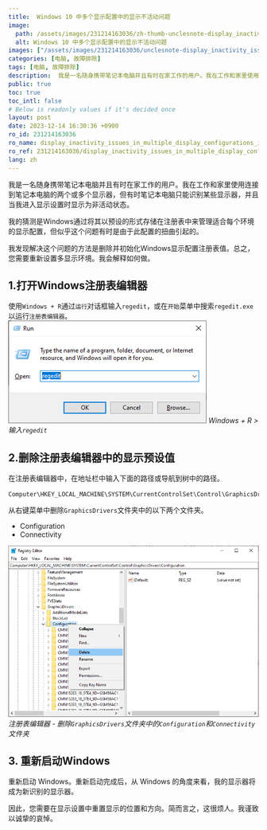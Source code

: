 ```yaml
---
title:  Windows 10 中多个显示配置中的显示不活动问题
image:
  path: /assets/images/231214163036/zh-thumb-unclesnote-display_inactivity_issues_in_multiple_display_configurations_in_windows_10.png
  alt: Windows 10 中多个显示配置中的显示不活动问题
images: ["/assets/images/231214163036/unclesnote-display_inactivity_issues_in_multiple_display_configurations_in_windows_10-windows_+_r_enter_regedit.png", "/assets/images/231214163036/unclesnote-display_inactivity_issues_in_multiple_display_configurations_in_windows_10-registry_editor-remove_the_configuration_and_connectivity_folders_in_the_graphicsdrivers_folder.png"]
categories: [电脑, 故障排除]
tags: [电脑, 故障排除]
description:  我是一名随身携带笔记本电脑并且有时在家工作的用户。我在工作和家里使用连接到笔记本电脑的两个或多个显示器，但有时笔记本电脑只能识别某些显示器，并且当我进入显示设置时显示为非活动状态。我的猜测是Windows通过将其以预设的形式存储在注册表中来管理适合每个环境的显示配置，但似乎这个问题有时是由于此配置的扭曲引起的。我发现
public: true
toc: true
toc_intl: false
# Below is readonly values if it's decided once
layout: post
date: 2023-12-14 16:30:36 +0900
ro_id: 231214163036
ro_name: display_inactivity_issues_in_multiple_display_configurations_in_windows_10
ro_ref: 231214163036/display_inactivity_issues_in_multiple_display_configurations_in_windows_10
lang: zh
---
```

我是一名随身携带笔记本电脑并且有时在家工作的用户。我在工作和家里使用连接到笔记本电脑的两个或多个显示器，但有时笔记本电脑只能识别某些显示器，并且当我进入显示设置时显示为非活动状态。  

我的猜测是Windows通过将其以预设的形式存储在注册表中来管理适合每个环境的显示配置，但似乎这个问题有时是由于此配置的扭曲引起的。  

我发现解决这个问题的方法是删除并初始化Windows显示配置注册表值。总之，您需要重新设置多显示环境。我会解释如何做。  
## 1.打开Windows注册表编辑器
使用`Windows + R`通过`运行`对话框输入`regedit`，或在`开始`菜单中搜索`regedit.exe`以运行`注册表编辑器`。  
![Windows + R > 输入`regedit`](/assets/images/231214163036/unclesnote-display_inactivity_issues_in_multiple_display_configurations_in_windows_10-windows_+_r_enter_regedit.png)
_Windows + R > 输入`regedit`_

## 2.删除注册表编辑器中的显示预设值
在注册表编辑器中，在地址栏中输入下面的路径或导航到树中的路径。  

```
Computer\HKEY_LOCAL_MACHINE\SYSTEM\CurrentControlSet\Control\GraphicsDrivers
```
从右键菜单中删除`GraphicsDrivers`文件夹中的以下两个文件夹。  
- Configuration
- Connectivity

![注册表编辑器 - 删除`GraphicsDrivers`文件夹中的`Configuration`和`Connectivity`文件夹](/assets/images/231214163036/unclesnote-display_inactivity_issues_in_multiple_display_configurations_in_windows_10-registry_editor-remove_the_configuration_and_connectivity_folders_in_the_graphicsdrivers_folder.png)
_注册表编辑器 - 删除`GraphicsDrivers`文件夹中的`Configuration`和`Connectivity`文件夹_

## 3. 重新启动Windows
重新启动 Windows。重新启动完成后，从 Windows 的角度来看，我的显示器将成为新识别的显示器。  

因此，您需要在显示设置中重置显示的位置和方向。简而言之，这很烦人。我谨致以诚挚的哀悼。  
